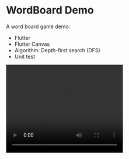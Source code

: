 # WordBoard Demo
A word board game demo:
- Flutter
- Flutter Canvas
- Algorithm: Depth-first search (DFS)
- Unit test

<video width="320" height="240" controls>
  <source src="https://github.com/thphuccoder/flutter/blob/main/WordBoard/wordboard-demo.mov" type="video/mp4">
</video>

